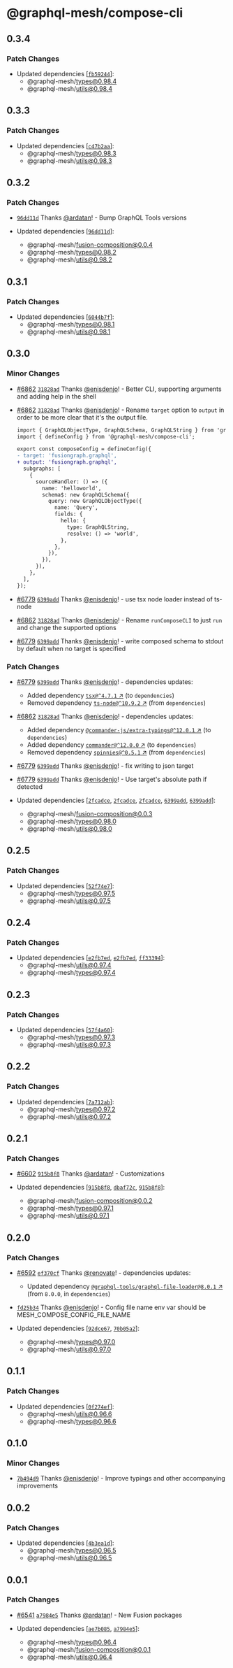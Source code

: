 # @graphql-mesh/compose-cli

## 0.3.4

### Patch Changes

- Updated dependencies
  [[`fb59244`](https://github.com/ardatan/graphql-mesh/commit/fb592447c12950582881b24c0ca035a34d2ca48c)]:
  - @graphql-mesh/types@0.98.4
  - @graphql-mesh/utils@0.98.4

## 0.3.3

### Patch Changes

- Updated dependencies
  [[`c47b2aa`](https://github.com/ardatan/graphql-mesh/commit/c47b2aa8c225f04157c1391c638f866bb01edffa)]:
  - @graphql-mesh/types@0.98.3
  - @graphql-mesh/utils@0.98.3

## 0.3.2

### Patch Changes

- [`96dd11d`](https://github.com/ardatan/graphql-mesh/commit/96dd11d3c5b70a4971e56d47c8b200d4dc980f38)
  Thanks [@ardatan](https://github.com/ardatan)! - Bump GraphQL Tools versions

- Updated dependencies
  [[`96dd11d`](https://github.com/ardatan/graphql-mesh/commit/96dd11d3c5b70a4971e56d47c8b200d4dc980f38)]:
  - @graphql-mesh/fusion-composition@0.0.4
  - @graphql-mesh/types@0.98.2
  - @graphql-mesh/utils@0.98.2

## 0.3.1

### Patch Changes

- Updated dependencies
  [[`6044b7f`](https://github.com/ardatan/graphql-mesh/commit/6044b7f8bd72ee3d4460d9f09f303ea6fc4e007b)]:
  - @graphql-mesh/types@0.98.1
  - @graphql-mesh/utils@0.98.1

## 0.3.0

### Minor Changes

- [#6862](https://github.com/ardatan/graphql-mesh/pull/6862)
  [`31828ad`](https://github.com/ardatan/graphql-mesh/commit/31828ad87a0c4d616f1217282bd1e7e74324fd9c)
  Thanks [@enisdenjo](https://github.com/enisdenjo)! - Better CLI, supporting arguments and adding
  help in the shell

- [#6862](https://github.com/ardatan/graphql-mesh/pull/6862)
  [`31828ad`](https://github.com/ardatan/graphql-mesh/commit/31828ad87a0c4d616f1217282bd1e7e74324fd9c)
  Thanks [@enisdenjo](https://github.com/enisdenjo)! - Rename `target` option to `output` in order
  to be more clear that it's the output file.

  ```diff
  import { GraphQLObjectType, GraphQLSchema, GraphQLString } from 'graphql';
  import { defineConfig } from '@graphql-mesh/compose-cli';

  export const composeConfig = defineConfig({
  - target: 'fusiongraph.graphql',
  + output: 'fusiongraph.graphql',
    subgraphs: [
      {
        sourceHandler: () => ({
          name: 'helloworld',
          schema$: new GraphQLSchema({
            query: new GraphQLObjectType({
              name: 'Query',
              fields: {
                hello: {
                  type: GraphQLString,
                  resolve: () => 'world',
                },
              },
            }),
          }),
        }),
      },
    ],
  });
  ```

- [#6779](https://github.com/ardatan/graphql-mesh/pull/6779)
  [`6399add`](https://github.com/ardatan/graphql-mesh/commit/6399addeeca2d5cf0bf545c537d01c784de65e84)
  Thanks [@enisdenjo](https://github.com/enisdenjo)! - use tsx node loader instead of ts-node

- [#6862](https://github.com/ardatan/graphql-mesh/pull/6862)
  [`31828ad`](https://github.com/ardatan/graphql-mesh/commit/31828ad87a0c4d616f1217282bd1e7e74324fd9c)
  Thanks [@enisdenjo](https://github.com/enisdenjo)! - Rename `runComposeCLI` to just `run` and
  change the supported options

- [#6779](https://github.com/ardatan/graphql-mesh/pull/6779)
  [`6399add`](https://github.com/ardatan/graphql-mesh/commit/6399addeeca2d5cf0bf545c537d01c784de65e84)
  Thanks [@enisdenjo](https://github.com/enisdenjo)! - write composed schema to stdout by default
  when no target is specified

### Patch Changes

- [#6779](https://github.com/ardatan/graphql-mesh/pull/6779)
  [`6399add`](https://github.com/ardatan/graphql-mesh/commit/6399addeeca2d5cf0bf545c537d01c784de65e84)
  Thanks [@enisdenjo](https://github.com/enisdenjo)! - dependencies updates:

  - Added dependency [`tsx@^4.7.1` ↗︎](https://www.npmjs.com/package/tsx/v/4.7.1) (to
    `dependencies`)
  - Removed dependency [`ts-node@^10.9.2` ↗︎](https://www.npmjs.com/package/ts-node/v/10.9.2) (from
    `dependencies`)

- [#6862](https://github.com/ardatan/graphql-mesh/pull/6862)
  [`31828ad`](https://github.com/ardatan/graphql-mesh/commit/31828ad87a0c4d616f1217282bd1e7e74324fd9c)
  Thanks [@enisdenjo](https://github.com/enisdenjo)! - dependencies updates:

  - Added dependency
    [`@commander-js/extra-typings@^12.0.1` ↗︎](https://www.npmjs.com/package/@commander-js/extra-typings/v/12.0.1)
    (to `dependencies`)
  - Added dependency [`commander@^12.0.0` ↗︎](https://www.npmjs.com/package/commander/v/12.0.0) (to
    `dependencies`)
  - Removed dependency [`spinnies@^0.5.1` ↗︎](https://www.npmjs.com/package/spinnies/v/0.5.1) (from
    `dependencies`)

- [#6779](https://github.com/ardatan/graphql-mesh/pull/6779)
  [`6399add`](https://github.com/ardatan/graphql-mesh/commit/6399addeeca2d5cf0bf545c537d01c784de65e84)
  Thanks [@enisdenjo](https://github.com/enisdenjo)! - fix writing to json target

- [#6779](https://github.com/ardatan/graphql-mesh/pull/6779)
  [`6399add`](https://github.com/ardatan/graphql-mesh/commit/6399addeeca2d5cf0bf545c537d01c784de65e84)
  Thanks [@enisdenjo](https://github.com/enisdenjo)! - Use target's absolute path if detected

- Updated dependencies
  [[`2fcadce`](https://github.com/ardatan/graphql-mesh/commit/2fcadce67b9acbcab2a14aa9ea57dbb84101f0b5),
  [`2fcadce`](https://github.com/ardatan/graphql-mesh/commit/2fcadce67b9acbcab2a14aa9ea57dbb84101f0b5),
  [`2fcadce`](https://github.com/ardatan/graphql-mesh/commit/2fcadce67b9acbcab2a14aa9ea57dbb84101f0b5),
  [`6399add`](https://github.com/ardatan/graphql-mesh/commit/6399addeeca2d5cf0bf545c537d01c784de65e84),
  [`6399add`](https://github.com/ardatan/graphql-mesh/commit/6399addeeca2d5cf0bf545c537d01c784de65e84)]:
  - @graphql-mesh/fusion-composition@0.0.3
  - @graphql-mesh/types@0.98.0
  - @graphql-mesh/utils@0.98.0

## 0.2.5

### Patch Changes

- Updated dependencies
  [[`52f74e7`](https://github.com/ardatan/graphql-mesh/commit/52f74e75219a32d30dea693a571c64c9c7519eb6)]:
  - @graphql-mesh/types@0.97.5
  - @graphql-mesh/utils@0.97.5

## 0.2.4

### Patch Changes

- Updated dependencies
  [[`e2fb7ed`](https://github.com/ardatan/graphql-mesh/commit/e2fb7edb8b02a53fa6f1b1f1fba629ea7c84488f),
  [`e2fb7ed`](https://github.com/ardatan/graphql-mesh/commit/e2fb7edb8b02a53fa6f1b1f1fba629ea7c84488f),
  [`ff33394`](https://github.com/ardatan/graphql-mesh/commit/ff3339451d8911f9b9265e158ad86844648ee12f)]:
  - @graphql-mesh/utils@0.97.4
  - @graphql-mesh/types@0.97.4

## 0.2.3

### Patch Changes

- Updated dependencies
  [[`57f4a60`](https://github.com/ardatan/graphql-mesh/commit/57f4a601c1f9819937c784ab9aae68f3368cbefd)]:
  - @graphql-mesh/types@0.97.3
  - @graphql-mesh/utils@0.97.3

## 0.2.2

### Patch Changes

- Updated dependencies
  [[`7a712ab`](https://github.com/ardatan/graphql-mesh/commit/7a712ab915ac3216765951080e689d510b5682a6)]:
  - @graphql-mesh/types@0.97.2
  - @graphql-mesh/utils@0.97.2

## 0.2.1

### Patch Changes

- [#6602](https://github.com/ardatan/graphql-mesh/pull/6602)
  [`915b8f8`](https://github.com/ardatan/graphql-mesh/commit/915b8f8e56edc22515ca99e396f1c9d3b4e904b9)
  Thanks [@ardatan](https://github.com/ardatan)! - Customizations

- Updated dependencies
  [[`915b8f8`](https://github.com/ardatan/graphql-mesh/commit/915b8f8e56edc22515ca99e396f1c9d3b4e904b9),
  [`dbaf72c`](https://github.com/ardatan/graphql-mesh/commit/dbaf72c4520f64524dce14b798019639c4d57020),
  [`915b8f8`](https://github.com/ardatan/graphql-mesh/commit/915b8f8e56edc22515ca99e396f1c9d3b4e904b9)]:
  - @graphql-mesh/fusion-composition@0.0.2
  - @graphql-mesh/types@0.97.1
  - @graphql-mesh/utils@0.97.1

## 0.2.0

### Patch Changes

- [#6592](https://github.com/ardatan/graphql-mesh/pull/6592)
  [`ef370cf`](https://github.com/ardatan/graphql-mesh/commit/ef370cf676ab812a89627b5320c8d9ad383894a8)
  Thanks [@renovate](https://github.com/apps/renovate)! - dependencies updates:

  - Updated dependency
    [`@graphql-tools/graphql-file-loader@8.0.1` ↗︎](https://www.npmjs.com/package/@graphql-tools/graphql-file-loader/v/8.0.1)
    (from `8.0.0`, in `dependencies`)

- [`fd25b34`](https://github.com/ardatan/graphql-mesh/commit/fd25b347407251cbe702d20508561964058d9230)
  Thanks [@enisdenjo](https://github.com/enisdenjo)! - Config file name env var should be
  MESH_COMPOSE_CONFIG_FILE_NAME

- Updated dependencies
  [[`92dce67`](https://github.com/ardatan/graphql-mesh/commit/92dce67df35d70001ca9c818870a85256175279a),
  [`70b05a2`](https://github.com/ardatan/graphql-mesh/commit/70b05a20a948b5ebed5306c14710c8839225cdad)]:
  - @graphql-mesh/types@0.97.0
  - @graphql-mesh/utils@0.97.0

## 0.1.1

### Patch Changes

- Updated dependencies
  [[`0f274ef`](https://github.com/ardatan/graphql-mesh/commit/0f274ef8177068da65e50e08607998d0ed63e8b9)]:
  - @graphql-mesh/utils@0.96.6
  - @graphql-mesh/types@0.96.6

## 0.1.0

### Minor Changes

- [`7b494d9`](https://github.com/ardatan/graphql-mesh/commit/7b494d981862034f256225e2c9a5c43a403ff79d)
  Thanks [@enisdenjo](https://github.com/enisdenjo)! - Improve typings and other accompanying
  improvements

## 0.0.2

### Patch Changes

- Updated dependencies
  [[`4b3ea1d`](https://github.com/ardatan/graphql-mesh/commit/4b3ea1d4ac804341d8dcae289ec1eac37026b908)]:
  - @graphql-mesh/types@0.96.5
  - @graphql-mesh/utils@0.96.5

## 0.0.1

### Patch Changes

- [#6541](https://github.com/ardatan/graphql-mesh/pull/6541)
  [`a7984e5`](https://github.com/ardatan/graphql-mesh/commit/a7984e5ab214ddd7f75dca0f03b2e7e8ad768211)
  Thanks [@ardatan](https://github.com/ardatan)! - New Fusion packages

- Updated dependencies
  [[`ae7b085`](https://github.com/ardatan/graphql-mesh/commit/ae7b085e93ba911f03bbfd2a15ff9ca8be9f4de8),
  [`a7984e5`](https://github.com/ardatan/graphql-mesh/commit/a7984e5ab214ddd7f75dca0f03b2e7e8ad768211)]:
  - @graphql-mesh/types@0.96.4
  - @graphql-mesh/fusion-composition@0.0.1
  - @graphql-mesh/utils@0.96.4
